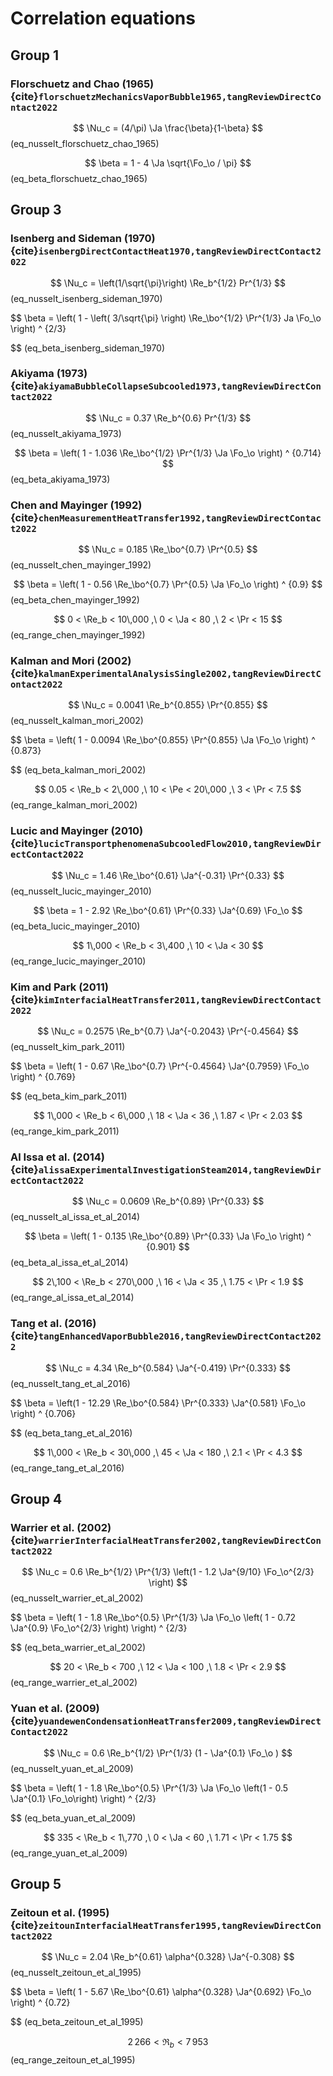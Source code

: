 # Correlation equations

## Group 1

### Florschuetz and Chao (1965) {cite}`florschuetzMechanicsVaporBubble1965,tangReviewDirectContact2022`

$$
\Nu_c = (4/\pi) \Ja \frac{\beta}{1-\beta}
$$ (eq_nusselt_florschuetz_chao_1965)

$$
\beta = 1 - 4 \Ja \sqrt{\Fo_\o / \pi}
$$ (eq_beta_florschuetz_chao_1965)

## Group 3

### Isenberg and Sideman (1970) {cite}`isenbergDirectContactHeat1970,tangReviewDirectContact2022`

$$
\Nu_c = \left(1/\sqrt{\pi}\right) \Re_b^{1/2} Pr^{1/3}
$$ (eq_nusselt_isenberg_sideman_1970)

$$
\beta =
\left( 1 - \left( 3/\sqrt{\pi} \right) \Re_\bo^{1/2} \Pr^{1/3} Ja \Fo_\o \right) ^ {2/3}

$$ (eq_beta_isenberg_sideman_1970)

### Akiyama (1973) {cite}`akiyamaBubbleCollapseSubcooled1973,tangReviewDirectContact2022`

$$
\Nu_c = 0.37 \Re_b^{0.6} Pr^{1/3}
$$ (eq_nusselt_akiyama_1973)

$$
\beta = \left( 1 - 1.036 \Re_\bo^{1/2} \Pr^{1/3} \Ja \Fo_\o \right) ^ {0.714}
$$ (eq_beta_akiyama_1973)

### Chen and Mayinger (1992) {cite}`chenMeasurementHeatTransfer1992,tangReviewDirectContact2022`

$$
\Nu_c = 0.185 \Re_\bo^{0.7} \Pr^{0.5}
$$ (eq_nusselt_chen_mayinger_1992)

$$
\beta = \left( 1 - 0.56 \Re_\bo^{0.7} \Pr^{0.5} \Ja \Fo_\o \right) ^ {0.9}
$$ (eq_beta_chen_mayinger_1992)

$$
0 < \Re_b < 10\,000 ,\ 0 < \Ja < 80 ,\ 2 < \Pr < 15
$$ (eq_range_chen_mayinger_1992)

### Kalman and Mori (2002) {cite}`kalmanExperimentalAnalysisSingle2002,tangReviewDirectContact2022`

$$
\Nu_c = 0.0041 \Re_b^{0.855} \Pr^{0.855}
$$ (eq_nusselt_kalman_mori_2002)

$$
\beta =
\left( 1 - 0.0094 \Re_\bo^{0.855} \Pr^{0.855} \Ja \Fo_\o \right) ^ {0.873}

$$ (eq_beta_kalman_mori_2002)

$$
0.05 < \Re_b < 2\,000 ,\ 10 < \Pe < 20\,000 ,\ 3 < \Pr < 7.5
$$ (eq_range_kalman_mori_2002)

### Lucic and Mayinger (2010) {cite}`lucicTransportphenomenaSubcooledFlow2010,tangReviewDirectContact2022`

$$
\Nu_c = 1.46 \Re_\bo^{0.61} \Ja^{-0.31} \Pr^{0.33}
$$ (eq_nusselt_lucic_mayinger_2010)

$$
\beta = 1 - 2.92 \Re_\bo^{0.61} \Pr^{0.33} \Ja^{0.69} \Fo_\o
$$ (eq_beta_lucic_mayinger_2010)

$$
1\,000 < \Re_b < 3\,400 ,\ 10 < \Ja < 30
$$ (eq_range_lucic_mayinger_2010)

### Kim and Park (2011) {cite}`kimInterfacialHeatTransfer2011,tangReviewDirectContact2022`

$$
\Nu_c = 0.2575 \Re_b^{0.7} \Ja^{-0.2043} \Pr^{-0.4564}
$$ (eq_nusselt_kim_park_2011)

$$
\beta =
\left( 1 - 0.67 \Re_\bo^{0.7} \Pr^{-0.4564} \Ja^{0.7959} \Fo_\o \right) ^ {0.769}

$$ (eq_beta_kim_park_2011)

$$
1\,000 < \Re_b < 6\,000 ,\ 18 < \Ja < 36 ,\ 1.87 < \Pr < 2.03
$$ (eq_range_kim_park_2011)

### Al Issa et al. (2014) {cite}`alissaExperimentalInvestigationSteam2014,tangReviewDirectContact2022`

$$
\Nu_c = 0.0609 \Re_b^{0.89} \Pr^{0.33}
$$ (eq_nusselt_al_issa_et_al_2014)

$$
\beta = \left( 1 - 0.135 \Re_\bo^{0.89} \Pr^{0.33} \Ja \Fo_\o \right) ^ {0.901}
$$ (eq_beta_al_issa_et_al_2014)

$$
2\,100 < \Re_b < 270\,000 ,\ 16 < \Ja < 35 ,\ 1.75 < \Pr < 1.9
$$ (eq_range_al_issa_et_al_2014)

### Tang et al. (2016) {cite}`tangEnhancedVaporBubble2016,tangReviewDirectContact2022`

$$
\Nu_c = 4.34 \Re_b^{0.584} \Ja^{-0.419} \Pr^{0.333}
$$ (eq_nusselt_tang_et_al_2016)

$$
\beta =
\left(1 - 12.29 \Re_\bo^{0.584} \Pr^{0.333} \Ja^{0.581} \Fo_\o \right) ^ {0.706}

$$ (eq_beta_tang_et_al_2016)

$$
1\,000 < \Re_b < 30\,000 ,\ 45 < \Ja < 180 ,\ 2.1 < \Pr < 4.3
$$ (eq_range_tang_et_al_2016)

## Group 4

### Warrier et al. (2002) {cite}`warrierInterfacialHeatTransfer2002,tangReviewDirectContact2022`

$$
\Nu_c = 0.6 \Re_b^{1/2} \Pr^{1/3} \left(1 - 1.2 \Ja^{9/10} \Fo_\o^{2/3} \right)
$$ (eq_nusselt_warrier_et_al_2002)

$$
\beta =
\left(
    1 - 1.8 \Re_\bo^{0.5} \Pr^{1/3} \Ja \Fo_\o \left(
        1 - 0.72 \Ja^{0.9} \Fo_\o^{2/3}
    \right)
\right) ^ {2/3}

$$ (eq_beta_warrier_et_al_2002)

$$
20 < \Re_b < 700 ,\ 12 < \Ja < 100 ,\ 1.8 < \Pr < 2.9
$$ (eq_range_warrier_et_al_2002)

### Yuan et al. (2009) {cite}`yuandewenCondensationHeatTransfer2009,tangReviewDirectContact2022`

$$
\Nu_c = 0.6 \Re_b^{1/2} \Pr^{1/3} (1 - \Ja^{0.1} \Fo_\o )
$$ (eq_nusselt_yuan_et_al_2009)

$$
\beta =
\left(
    1 - 1.8 \Re_\bo^{0.5} \Pr^{1/3} \Ja \Fo_\o \left(1 - 0.5 \Ja^{0.1} \Fo_\o\right)
\right) ^ {2/3}

$$ (eq_beta_yuan_et_al_2009)

$$
335 < \Re_b < 1\,770 ,\ 0 < \Ja < 60 ,\ 1.71 < \Pr < 1.75
$$ (eq_range_yuan_et_al_2009)

## Group 5

### Zeitoun et al. (1995) {cite}`zeitounInterfacialHeatTransfer1995,tangReviewDirectContact2022`

$$
\Nu_c = 2.04 \Re_b^{0.61} \alpha^{0.328} \Ja^{-0.308}
$$ (eq_nusselt_zeitoun_et_al_1995)

$$
\beta =
\left( 1 - 5.67 \Re_\bo^{0.61} \alpha^{0.328} \Ja^{0.692} \Fo_\o \right) ^ {0.72}

$$ (eq_beta_zeitoun_et_al_1995)

$$
2\,266 < \Re_b < 7\,953
$$ (eq_range_zeitoun_et_al_1995)
